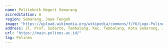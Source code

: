```yaml
---
name: Politeknik Negeri Semarang
accreditation: A
region: Semarang, Jawa Tengah
image: "https://upload.wikimedia.org/wikipedia/commons/f/f6/Logo-Polines-96dpi-200px.png"
address: Jl. Prof. Sudarto, Tembalang, Kec. Tembalang, Kota Semarang, Jawa Tengah 50275
url: "https://main.polines.ac.id/"
tag: Polines
---
```

